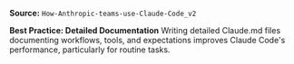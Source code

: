 **Source:** `How-Anthropic-teams-use-Claude-Code_v2`

**Best Practice: Detailed Documentation**
Writing detailed Claude.md files documenting workflows, tools, and expectations improves Claude Code's performance, particularly for routine tasks.
